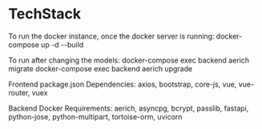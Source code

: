 # TechStack
To run the docker instance, once the docker server is running:
docker-compose up -d --build

To run after changing the models:
docker-compose exec backend aerich migrate
docker-compose exec backend aerich upgrade

Frontend package.json Dependencies:
axios, bootstrap, core-js, vue, vue-router, vuex

Backend Docker Requirements:
aerich, asyncpg, bcrypt, passlib, fastapi, python-jose, python-multipart, tortoise-orm, uvicorn
